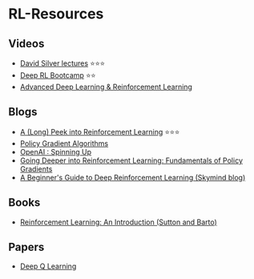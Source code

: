 # RL-Resources

## Videos
- [David Silver lectures](https://www.youtube.com/playlist?list=PLqYmG7hTraZDM-OYHWgPebj2MfCFzFObQ) ⭐⭐⭐
- [Deep RL Bootcamp](https://www.youtube.com/playlist?list=PLAdk-EyP1ND8MqJEJnSvaoUShrAWYe51U) ⭐⭐
- [Advanced Deep Learning & Reinforcement Learning](https://www.youtube.com/playlist?list=PLqYmG7hTraZDNJre23vqCGIVpfZ_K2RZs)

## Blogs
- [A (Long) Peek into Reinforcement Learning](https://lilianweng.github.io/lil-log/2018/02/19/a-long-peek-into-reinforcement-learning.html) ⭐⭐⭐
- [Policy Gradient Algorithms](https://lilianweng.github.io/lil-log/2018/04/08/policy-gradient-algorithms.html)
- [OpenAI : Spinning Up](https://spinningup.openai.com/en/latest/spinningup/rl_intro.html)
- [Going Deeper into Reinforcement Learning: Fundamentals of Policy Gradients](https://danieltakeshi.github.io/2017/03/28/going-deeper-into-reinforcement-learning-fundamentals-of-policy-gradients/)
- [A Beginner's Guide to Deep Reinforcement Learning (Skymind blog)](https://skymind.ai/wiki/deep-reinforcement-learning)

## Books
- [Reinforcement Learning: An Introduction (Sutton and Barto)](http://incompleteideas.net/book/the-book-2nd.html)

## Papers
- [Deep Q Learning](https://www.cs.toronto.edu/~vmnih/docs/dqn.pdf)

